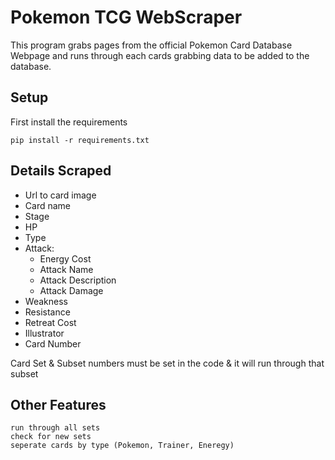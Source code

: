 # Pokemon TCG WebScraper

This program grabs pages from the official Pokemon Card Database Webpage and runs through each cards grabbing data to be added
to the database.

## Setup

First install the requirements

```
pip install -r requirements.txt
```

## Details Scraped

- Url to card image
- Card name
- Stage
- HP
- Type
- Attack:
  - Energy Cost
  - Attack Name
  - Attack Description
  - Attack Damage
- Weakness
- Resistance
- Retreat Cost
- Illustrator
- Card Number

Card Set & Subset numbers must be set in the code & it will run through that subset

## Other Features

    run through all sets
    check for new sets
    seperate cards by type (Pokemon, Trainer, Eneregy)
